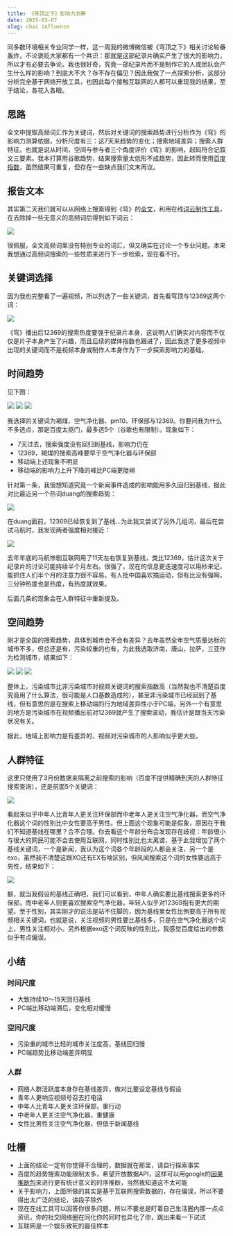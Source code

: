 ```yaml
---
title: 《穹顶之下》影响力测算
date: 2015-03-07
slug: chai influence
---
```


同多数环境相关专业同学一样，这一周我的微博微信被《穹顶之下》相关讨论轮番轰炸，不论褒贬大家都有一个共识：那就是这部纪录片确实产生了很大的影响力，所以才有必要去争论。我也很好奇，究竟一部纪录片而不是制作它的人或团队会产生什么样的影响？到底大不大？存不存在偏见？因此我做了一点探索分析，这部分分析完全基于网络开放工具，也因此每个接触互联网的人都可以重现我的结果，至于结论，各花入各眼。

## 思路

全文中提取高频词汇作为关键词，然后对关键词的搜索趋势进行分析作为《穹》的影响力测算依据，分析尺度有三：这7天来趋势的变化；搜索地域差异；搜索人群特征。也就是说从时间，空间与参与者三个角度评价《穹》的影响，起码符合记叙文三要素。我本打算用谷歌趋势，结果搜索量太低形不成趋势，因此转而使用[百度指数](http://index.baidu.com/)，虽然结果可重复，但存在一些缺点我们文末再议。

## 报告文本

其实第二天我们就可以从网络上搜索得到《穹》的[全文](http://vdisk.weibo.com/s/tEXDd1OHvRYy)，利用在线[词云制作工具](http://timdream.org/wordcloud/)，在去除掉一些无意义的高频词后得到如下词云：

![](https://yufree.github.io/blogcn/figure/wordcloud.png)

很佩服，全文高频词里没有特别专业的词汇，但又确实在讨论一个专业问题。本来我想通过高频词搜索的一些性质来进行下一步检索，现在看不行。

## 关键词选择

因为我也完整看了一遍视频，所以列选了一些关键词，首先看穹顶与12369这两个词：

![](https://yufree.github.io/blogcn/figure/keywords1.png)

《穹》播出后12369的搜索热度要强于纪录片本身，这说明人们确实对内容而不仅仅是片子本身产生了兴趣，而且后续的媒体指数也跟进了，因此我选了更多视频中出现的关键词而不是视频本身或制作人本身作为下一步探索影响力的基础。

## 时间趋势

见下图：

![](https://yufree.github.io/blogcn/figure/keywords2.png)
![](https://yufree.github.io/blogcn/figure/keywords3.png)
![](https://yufree.github.io/blogcn/figure/keywords4.png)

我选择的关键词为褐煤、空气净化器、pm10、环保部与12369。你要问我为什么不多选点，那是百度太抠门，最多选5个（谷歌也有限制）。现象如下：

- 7天过去，搜索强度没有回归到基线，影响力仍在
- 12369，褐煤的搜索高峰要早于空气净化器与环保部
- 移动端上述现象不明显
- 移动端的影响力上升下降的峰比PC端更陡峭

针对第一条，我很想知道究竟一个新闻事件造成的影响能用多久回归到基线，据此对比最近另一个热词duang的搜索趋势：

![](https://yufree.github.io/blogcn/figure/duang.png)

在duang面前，12369已经恢复到了基线…为此我又尝试了另外几组词，最后在尝试马航时，我发现两者强度相对接近：

![](https://yufree.github.io/blogcn/figure/mh.png)

去年年底的马航惨剧互联网用了11天左右恢复到基线，类比12369，估计这次关于纪录片的讨论可能持续半个月左右。很强了，现在的信息更迭速度可以用秒来记，能抓住人们半个月的注意力很不容易。有人批中国喜欢搞运动，但有比没有强啊，三分钟热度也是热度，有热度就效果。

后面几条的现象会在人群特征中重新提及。

## 空间趋势

刚才是全国的搜索趋势，具体到城市会不会有差异？去年虽然全年空气质量达标的城市不多，但总还是有，污染较重的也有，为此我选取济南，唐山，拉萨，三亚作为检测城市，结果如下：

![](https://yufree.github.io/blogcn/figure/sp.png)
![](https://yufree.github.io/blogcn/figure/sppc.png)
![](https://yufree.github.io/blogcn/figure/spmo.png)

整体上，污染城市比非污染城市对视频关键词的搜索指数高（当然我也不清楚百度究竟用了什么算法，很可能是人口基数造成的），甚至非污染城市已经回到了基线，但有意思的是在搜索上移动端的行为地域差异性小于PC端，另外一个有意思的地方是污染城市在视频播出前对12369就产生了搜索波动，我估计是跟当天污染状况有关。

据此，地域上影响力是有差异的，视频对污染城市的人影响似乎更大些。

## 人群特征

这里只使用了3月份数据来隔离之前搜索的影响（百度不提供精确到天的人群特征搜索查询），还是前面5个关键词：

![](https://yufree.github.io/blogcn/figure/age.png)

看起来似乎中年人比青年人更关注环保部而中老年人更关注空气净化器，而空气净化器这个词的性别比中女性要高于男性。但上面这个现象可能是假象，原因在于我们不知道基线在哪里？合不合理。你去看这个年龄分布会发现存在歧视：年龄很小与很大的网民可能不会去使用互联网，同时性别比也太离谱，基于此我增加了两个基线关键词，一个是新闻，我认为这个词各个年龄段的人都会关注，另一个是exo，虽然我不清楚这跟XO还有EX有啥区别，但风闻搜索这个词的女性要远高于男性，结果如下：

![](https://yufree.github.io/blogcn/figure/control.png)

额，就当我假设的基线正确吧，我们可以看到，中年人确实要比基线搜索更多的环保部，而中老年人则更喜欢搜索空气净化器，年轻人似乎对12369抱有更大的期望。至于性别，其实刚才的说法是站不住脚的，因为基线里女性比例要高于所有视频相关关键词，也就是说，关注视频的男性要比基线多，只是在空气净化器这个词上，男性关注相对小。另外根据exo这个词反映的性别比，我感觉百度给出的参数似乎有点偏误。

## 小结

### 时间尺度

- 大致持续10～15天回归基线
- PC端比移动端滞后，变化相对缓慢

### 空间尺度

- 污染重的城市比轻的城市关注度高，基线回归慢
- PC端趋势比移动端差异明显

### 人群

- 网络人群活跃度本身存在基线差异，做对比要设定基线与假设
- 青年人更响应视频号召去打电话
- 中年人比青年人更关注环保部，重行动
- 中老年人更关注空气净化器，重健康
- 女性比男性关注空气净化器，但低于新闻基线

## 吐槽

- 上面的结论一定有你觉得不合理的，数据就在那里，请自行探索事实
- 百度的趋势搜索功能限制太多，希望开放数据API，这样可以用google的[因果推断包](https://github.com/google/CausalImpact)来进行更有统计意义的时序推断，当然我知道这不太可能
- 关于影响力，上面所做的其实是基于互联网搜索数据的，存在偏误，所以不要得出太广泛的结论，讲段子除外
- 现在在线工具可以回答你很多问题，所以不要总是盯着自己生活圈内那一点点资讯，你的社交网络圈在同化你的同时也异化了你，跳出来看一下试试
- 互联网是一个娱乐致死的最佳样本